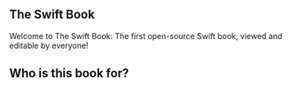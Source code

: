 
## The Swift Book
Welcome to The Swift Book: The first open-source Swift book, viewed and editable by everyone!

## Who is this book for?







